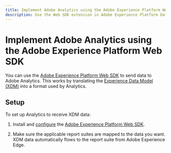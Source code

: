 ```yaml
---
title: Implement Adobe Analytics using the Adobe Experience Platform Web SDK
description: Use the Web SDK extension in Adobe Experience Platform Data Collection to send data to Adobe Analytics.
---
```


# Implement Adobe Analytics using the Adobe Experience Platform Web SDK

You can use the [Adobe Experience Platform Web SDK](https://experienceleague.adobe.com/docs/experience-platform/tags/extensions/adobe/sdk/overview.html) to send data to Adobe Analytics. This works by translating the [Experience Data Model (XDM)](https://experienceleague.adobe.com/docs/experience-platform/xdm/home.html) into a format used by Analytics.

## Setup

To set up Analytics to receive XDM data:

1. Install and [configure](https://experienceleague.adobe.com/docs/experience-platform/edge/fundamentals/configuring-the-sdk.html) the [Adobe Experience Platform Web SDK](https://experienceleague.adobe.com/docs/experience-platform/edge/fundamentals/installing-the-sdk.html).

1. Make sure the applicable report suites are mapped to the data you want. XDM data automatically flows to the report suite from Adobe Experience Edge.
